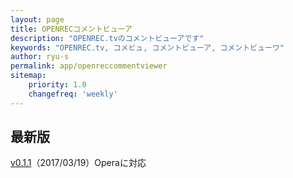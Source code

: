 ```yaml
---
layout: page
title: OPENRECコメントビューア
description: "OPENREC.tvのコメントビューアです"
keywords: "OPENREC.tv, コメビュ, コメントビューア, コメントビューワ"
author: ryu-s
permalink: app/openreccommentviewer
sitemap:
    priority: 1.0
    changefreq: 'weekly'	
---
```


## 最新版
[v0.1.1](https://github.com/ryu-s/OpenrecCommentViewer/releases/download/v0.1.1/OpenrecCommentViewer_v0.1.1.zip)（2017/03/19）Operaに対応  
